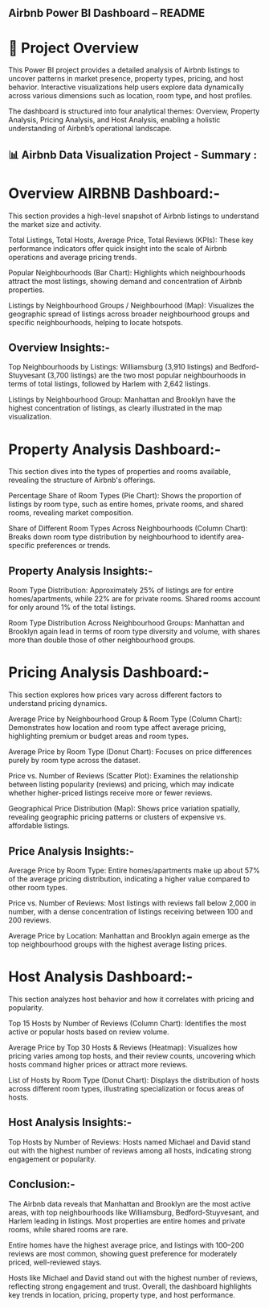 ## Airbnb Power BI Dashboard – README
# 📌 Project Overview
This Power BI project provides a detailed analysis of Airbnb listings to uncover patterns in market presence, property types, pricing, and host behavior. Interactive visualizations help users explore data dynamically across various dimensions such as location, room type, and host profiles.

The dashboard is structured into four analytical themes: Overview, Property Analysis, Pricing Analysis, and Host Analysis, enabling a holistic understanding of Airbnb’s operational landscape.

## 📊 Airbnb Data Visualization Project - Summary :

# **Overview AIRBNB Dashboard:-**  
This section provides a high-level snapshot of Airbnb listings to understand the market size and activity.

Total Listings, Total Hosts, Average Price, Total Reviews (KPIs): These key performance indicators offer quick insight into the scale of Airbnb operations and average pricing trends.

Popular Neighbourhoods (Bar Chart): Highlights which neighbourhoods attract the most listings, showing demand and concentration of Airbnb properties.

Listings by Neighbourhood Groups / Neighbourhood (Map): Visualizes the geographic spread of listings across broader neighbourhood groups and specific neighbourhoods, helping to locate hotspots.

## **Overview Insights:-**

Top Neighbourhoods by Listings:
Williamsburg (3,910 listings) and Bedford-Stuyvesant (3,700 listings) are the two most popular neighbourhoods in terms of total listings, followed by Harlem with 2,642 listings.

Listings by Neighbourhood Group:
Manhattan and Brooklyn have the highest concentration of listings, as clearly illustrated in the map visualization.

# **Property Analysis Dashboard:-**
This section dives into the types of properties and rooms available, revealing the structure of Airbnb's offerings.

Percentage Share of Room Types (Pie Chart): Shows the proportion of listings by room type, such as entire homes, private rooms, and shared rooms, revealing market composition.

Share of Different Room Types Across Neighbourhoods (Column Chart): Breaks down room type distribution by neighbourhood to identify area-specific preferences or trends.

## **Property Analysis Insights:-**

Room Type Distribution:
Approximately 25% of listings are for entire homes/apartments, while 22% are for private rooms. Shared rooms account for only around 1% of the total listings.

Room Type Distribution Across Neighbourhood Groups:
Manhattan and Brooklyn again lead in terms of room type diversity and volume, with shares more than double those of other neighbourhood groups.

# **Pricing Analysis Dashboard:-**
This section explores how prices vary across different factors to understand pricing dynamics.

Average Price by Neighbourhood Group & Room Type (Column Chart): Demonstrates how location and room type affect average pricing, highlighting premium or budget areas and room types.

Average Price by Room Type (Donut Chart): Focuses on price differences purely by room type across the dataset.

Price vs. Number of Reviews (Scatter Plot): Examines the relationship between listing popularity (reviews) and pricing, which may indicate whether higher-priced listings receive more or fewer reviews.

Geographical Price Distribution (Map): Shows price variation spatially, revealing geographic pricing patterns or clusters of expensive vs. affordable listings.

## **Price Analysis Insights:-**

Average Price by Room Type:
Entire homes/apartments make up about 57% of the average pricing distribution, indicating a higher value compared to other room types.

Price vs. Number of Reviews:
Most listings with reviews fall below 2,000 in number, with a dense concentration of listings receiving between 100 and 200 reviews.

Average Price by Location:
Manhattan and Brooklyn again emerge as the top neighbourhood groups with the highest average listing prices.

# **Host Analysis Dashboard:-**
This section analyzes host behavior and how it correlates with pricing and popularity.

Top 15 Hosts by Number of Reviews (Column Chart): Identifies the most active or popular hosts based on review volume.

Average Price by Top 30 Hosts & Reviews (Heatmap): Visualizes how pricing varies among top hosts, and their review counts, uncovering which hosts command higher prices or attract more reviews.

List of Hosts by Room Type (Donut Chart): Displays the distribution of hosts across different room types, illustrating specialization or focus areas of hosts.

## **Host Analysis Insights:-**

Top Hosts by Number of Reviews:
Hosts named Michael and David stand out with the highest number of reviews among all hosts, indicating strong engagement or popularity.

## **Conclusion:-**
The Airbnb data reveals that Manhattan and Brooklyn are the most active areas, with top neighbourhoods like Williamsburg, Bedford-Stuyvesant, and Harlem leading in listings. Most properties are entire homes and private rooms, while shared rooms are rare.

Entire homes have the highest average price, and listings with 100–200 reviews are most common, showing guest preference for moderately priced, well-reviewed stays.

Hosts like Michael and David stand out with the highest number of reviews, reflecting strong engagement and trust. Overall, the dashboard highlights key trends in location, pricing, property type, and host performance.

